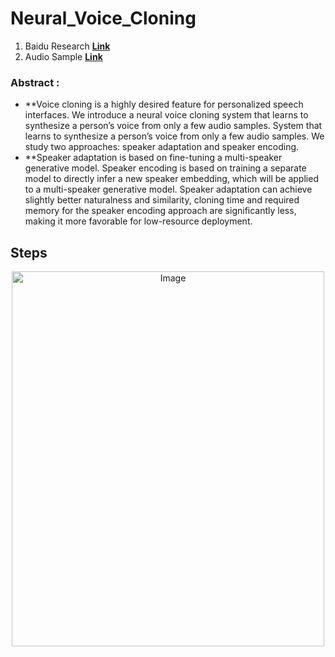 # Neural_Voice_Cloning
1. Baidu Research **[Link](https://arxiv.org/pdf/1802.06006.pdf)**
2. Audio Sample **[Link](https://visionbrain.github.io/voicecloning.github.io/)** 

### Abstract :
* **Voice cloning is a highly desired feature for personalized speech interfaces. We introduce a neural voice cloning system that learns to synthesize a person’s voice from only a few audio samples. System that learns to synthesize a person’s voice from only a few audio samples. We study two approaches: speaker adaptation and speaker encoding.
* **Speaker adaptation is based on fine-tuning a multi-speaker generative model. Speaker encoding is based on training a separate model to directly infer a new speaker embedding, which will be applied to a multi-speaker generative model. Speaker adaptation can achieve slightly better naturalness and similarity, cloning time and required memory for the speaker encoding approach are significantly less, making it more favorable for low-resource deployment.

## Steps
<p align="center">
    <img src="Img/Workflow.png" alt="Image" width="500" height="600"/>
</p>



